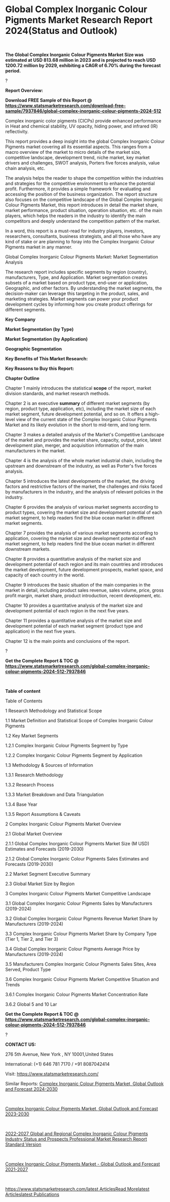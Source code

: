 <h1>Global Complex Inorganic Colour Pigments Market Research Report 2024(Status and Outlook)</h1><br/><p><strong>The Global Complex Inorganic Colour Pigments Market Size was estimated at USD 813.68 million in 2023 and is projected to reach USD 1200.72 million by 2029, exhibiting a <strong>CAGR</strong> of 6.70% during the forecast period.</strong></p>
 
 
 
 <p>? </p>
 
 
 
 <p><strong>Report Overview:</strong></p>
 
 
 
 <p><strong>Download FREE Sample of this Report @ <a href="https://www.statsmarketresearch.com/download-free-sample/7937846/global-complex-inorganic-colour-pigments-2024-512">https://www.statsmarketresearch.com/download-free-sample/7937846/global-complex-inorganic-colour-pigments-2024-512</a></strong></p>
 
 
 
 <p>Complex inorganic color pigments (CICPs) provide enhanced performance in Heat and chemical stability, UV opacity, hiding power, and infrared (IR) reflectivity.</p>
 
 
 
 <p>This report provides a deep insight into the global Complex Inorganic Colour Pigments market covering all its essential aspects. This ranges from a macro overview of the market to micro details of the market size, competitive landscape, development trend, niche market, key market drivers and challenges, SWOT analysis, Porters five forces analysis, value chain analysis, etc.</p>
 
 
 
 <p>The analysis helps the reader to shape the competition within the industries and strategies for the competitive environment to enhance the potential profit. Furthermore, it provides a simple framework for evaluating and accessing the position of the business organization. The report structure also focuses on the competitive landscape of the Global Complex Inorganic Colour Pigments Market, this report introduces in detail the market share, market performance, product situation, operation situation, etc. of the main players, which helps the readers in the industry to identify the main competitors and deeply understand the competition pattern of the market.</p>
 
 
 
 <p>In a word, this report is a must-read for industry players, investors, researchers, consultants, business strategists, and all those who have any kind of stake or are planning to foray into the Complex Inorganic Colour Pigments market in any manner.</p>
 
 
 
 <p>Global Complex Inorganic Colour Pigments Market: Market Segmentation Analysis</p>
 
 
 
 <p>The research report includes specific segments by region (country), manufacturers, Type, and Application. Market segmentation creates subsets of a market based on product type, end-user or application, Geographic, and other factors. By understanding the market segments, the decision-maker can leverage this targeting in the product, sales, and marketing strategies. Market segments can power your product development cycles by informing how you create product offerings for different segments.</p>
 
 
 
 <p><strong>Key Company</strong></p>
 
 
 
 <p><strong>Market Segmentation (by Type)</strong></p>
 
 
 
 <p><strong>Market Segmentation (<strong>by Application</strong>)</strong></p>
 
 
 
 <p><strong>Geographic Segmentation</strong></p>
 
 
 
 <p><strong>Key Benefits of This Market Research:</strong></p>
 
 
 
 <p><strong>Key <strong>Reasons to Buy</strong> this Report:</strong></p>
 
 
 
 <p><strong>Chapter Outline</strong></p>
 
 
 
 <p>Chapter 1 mainly introduces the statistical <strong>scope</strong> of the report, market division standards, and market research methods.</p>
 
 
 
 <p>Chapter 2 is an executive <strong>summary</strong> of different market segments (by region, product type, application, etc), including the market size of each market segment, future development potential, and so on. It offers a high-level view of the current state of the Complex Inorganic Colour Pigments Market and its likely evolution in the short to mid-term, and long term.</p>
 
 
 
 <p>Chapter 3 makes a detailed analysis of the Market&#39;s Competitive Landscape of the market and provides the market share, capacity, output, price, latest development plan, merger, and acquisition information of the main manufacturers in the market.</p>
 
 
 
 <p>Chapter 4 is the analysis of the whole market industrial chain, including the upstream and downstream of the industry, as well as Porter&#39;s five forces analysis.</p>
 
 
 
 <p>Chapter 5 introduces the latest developments of the market, the driving factors and restrictive factors of the market, the challenges and risks faced by manufacturers in the industry, and the analysis of relevant policies in the industry.</p>
 
 
 
 <p>Chapter 6 provides the analysis of various market segments according to product types, covering the market size and development potential of each market segment, to help readers find the blue ocean market in different market segments.</p>
 
 
 
 <p>Chapter 7 provides the analysis of various market segments according to application, covering the market size and development potential of each market segment, to help readers find the blue ocean market in different downstream markets.</p>
 
 
 
 <p>Chapter 8 provides a quantitative analysis of the market size and development potential of each region and its main countries and introduces the market development, future development prospects, market space, and capacity of each country in the world.</p>
 
 
 
 <p>Chapter 9 introduces the basic situation of the main companies in the market in detail, including product sales revenue, sales volume, price, gross profit margin, market share, product introduction, recent development, etc.</p>
 
 
 
 <p>Chapter 10 provides a quantitative analysis of the market size and development potential of each region in the next five years.</p>
 
 
 
 <p>Chapter 11 provides a quantitative analysis of the market size and development potential of each market segment (product type and application) in the next five years.</p>
 
 
 
 <p>Chapter 12 is the main points and conclusions of the report.</p>
 
 
 
 <p>? </p>
 
 
 
 <div><b>Get the Complete Report & TOC @ <a href="https://www.statsmarketresearch.com/global-complex-inorganic-colour-pigments-2024-512-7937846">https://www.statsmarketresearch.com/global-complex-inorganic-colour-pigments-2024-512-7937846</a></b></div>
 
 
 
 <p><br />
 
 <b>Table of content</b></p>
 
 
 
 <p>Table of Contents<br />
 
 1 Research Methodology and Statistical Scope<br />
 
 1.1 Market Definition and Statistical Scope of Complex Inorganic Colour Pigments<br />
 
 1.2 Key Market Segments<br />
 
 1.2.1 Complex Inorganic Colour Pigments Segment by Type<br />
 
 1.2.2 Complex Inorganic Colour Pigments Segment by Application<br />
 
 1.3 Methodology & Sources of Information<br />
 
 1.3.1 Research Methodology<br />
 
 1.3.2 Research Process<br />
 
 1.3.3 Market Breakdown and Data Triangulation<br />
 
 1.3.4 Base Year<br />
 
 1.3.5 Report Assumptions & Caveats<br />
 
 2 Complex Inorganic Colour Pigments Market Overview<br />
 
 2.1 Global Market Overview<br />
 
 2.1.1 Global Complex Inorganic Colour Pigments Market Size (M USD) Estimates and Forecasts (2019-2030)<br />
 
 2.1.2 Global Complex Inorganic Colour Pigments Sales Estimates and Forecasts (2019-2030)<br />
 
 2.2 Market Segment Executive Summary<br />
 
 2.3 Global Market Size by Region<br />
 
 3 Complex Inorganic Colour Pigments Market Competitive Landscape<br />
 
 3.1 Global Complex Inorganic Colour Pigments Sales by Manufacturers (2019-2024)<br />
 
 3.2 Global Complex Inorganic Colour Pigments Revenue Market Share by Manufacturers (2019-2024)<br />
 
 3.3 Complex Inorganic Colour Pigments Market Share by Company Type (Tier 1, Tier 2, and Tier 3)<br />
 
 3.4 Global Complex Inorganic Colour Pigments Average Price by Manufacturers (2019-2024)<br />
 
 3.5 Manufacturers Complex Inorganic Colour Pigments Sales Sites, Area Served, Product Type<br />
 
 3.6 Complex Inorganic Colour Pigments Market Competitive Situation and Trends<br />
 
 3.6.1 Complex Inorganic Colour Pigments Market Concentration Rate<br />
 
 3.6.2 Global 5 and 10 Lar</p>
 
 
 
 <div><b>Get the Complete Report & TOC @ <a href="https://www.statsmarketresearch.com/global-complex-inorganic-colour-pigments-2024-512-7937846">https://www.statsmarketresearch.com/global-complex-inorganic-colour-pigments-2024-512-7937846</a></b></div>
 
 
 
 <p>? </p>
 
 
 
 <p><b>CONTACT US:</b><br />
 
 276 5th Avenue, New York , NY 10001,United States<br />
 
 International: (+1) 646 781 7170 / +91 8087042414<br />
 
 Visit: <a href="https://www.statsmarketresearch.com/">https://www.statsmarketresearch.com/</a><br />
 
 Similar Reports: <a href="https://www.statsmarketresearch.com/global-complex-inorganic-colour-pigments-2024-512-7937846">Complex Inorganic Colour Pigments Market, Global Outlook and Forecast 2024-2030</a><br />
 
 <br />
 
 <a href="https://www.statsmarketresearch.com/global-complex-inorganic-colour-pigments-2024-512-7937846">Complex Inorganic Colour Pigments Market, Global Outlook and Forecast 2023-2030</a><br />
 
 <br />
 
 <a href="https://www.statsmarketresearch.com/global-complex-inorganic-colour-pigments-2024-512-7937846">2022-2027 Global and Regional Complex Inorganic Colour Pigments Industry Status and Prospects Professional Market Research Report Standard Version</a><br />
 
 <br />
 
 <a href="https://www.statsmarketresearch.com/global-complex-inorganic-colour-pigments-2024-512-7937846">Complex Inorganic Colour Pigments Market - Global Outlook and Forecast 2021-2027</a><br />
 
 <br />
 
 <a href="https://gyeongbokgung.com">https://www.statsmarketresearch.com/</a><a href="https://hallyeomaritime.com">latest Articles</a><a href="https://jingwansa.com">Read More</a><a href="https://nguoiviet.jp/">latest Articles</a><a href="https://www.intelmarketresearch.com/">latest Publications</a></p>
